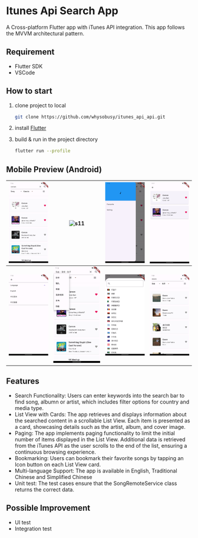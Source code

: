 # Itunes Api Search App

A Cross-platform Flutter app with iTunes API integration. This app follows the MVVM architectural pattern.

## Requirement
- Flutter SDK
- VSCode

## How to start

1. clone project to local

    ```bash
    git clone https://github.com/whysobusy/itunes_api_api.git
    ```

2. install [Flutter](https://flutter.io/docs/get-started/install)


3. build & run in the project directory

    ```bash
    flutter run --profile
    ```
## Mobile Preview (Android)

| ![s1](screenshot/s1.png) | ![s11](hscreenshot/s11.png) | ![s2](screenshot/s2.png) | ![s3](screenshot/s3.png) |
|:--------------------------------------------------------------------------:|:------------------------------------------------------------------------------:|:------------------------------------------------------------------------------:|:--------------------------------------------------------------------------:|
| ![s4](screenshot/s4.png) | ![s5](screenshot/s5.png) | ![s6](screenshot/s6.png) | ![s7](screenshot/s7.png) |

## Features
- Search Functionality: Users can enter keywords into the search bar to find song, albumn or artist, which includes filter options for country and media type.
- List View with Cards: The app retrieves and displays information about the searched content in a scrollable List View. Each item is presented as a card, showcasing details such as the artist, album, and cover image.
- Paging: The app implements paging functionality to limit the initial number of items displayed in the List View. Additional data is retrieved from the iTunes API as the user scrolls to the end of the list, ensuring a continuous browsing experience.
- Bookmarking: Users can bookmark their favorite songs by tapping an Icon button on each List View card. 
- Multi-language Support: The app is available in English, Traditional Chinese and Simplified Chinese
- Unit test: The test cases ensure that the SongRemoteService class returns the correct data.

## Possible Improvement
- UI test
- Integration test

